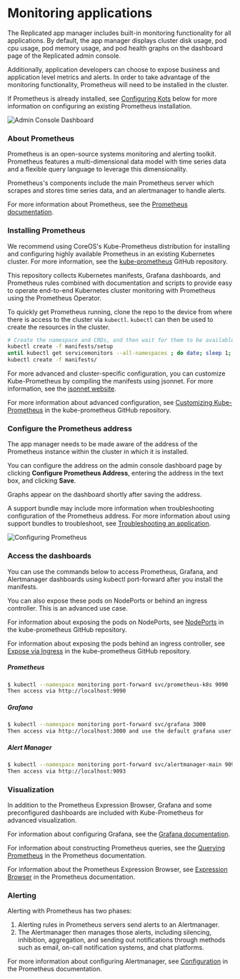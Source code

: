 # Monitoring applications

The Replicated app manager includes built-in monitoring functionality for all applications.
By default, the app manager displays cluster disk usage, pod cpu usage, pod memory usage, and pod health graphs on the dashboard page of the Replicated admin console.

Additionally, application developers can choose to expose business and application level metrics and alerts.
In order to take advantage of the monitoring functionality, Prometheus will need to be installed in the cluster.

If Prometheus is already installed, see [Configuring Kots](#configuring-kots) below for more information on configuring an existing Prometheus installation.

![Admin Console Dashboard](/images/kotsadm-dashboard-graph.png)

### About Prometheus

Prometheus is an open-source systems monitoring and alerting toolkit.
Prometheus features a multi-dimensional data model with time series data and a flexible query language to leverage this dimensionality.

Prometheus's components include the main Prometheus server which scrapes and stores time series data, and an alertmanager to handle alerts.

For more information about Prometheus, see the [Prometheus documentation](https://prometheus.io/docs/introduction/overview/).

### Installing Prometheus

We recommend using CoreOS's Kube-Prometheus distribution for installing and configuring highly available Prometheus in an existing Kubernetes cluster. For more information, see the [kube-prometheus](https://github.com/coreos/kube-prometheus) GitHub repository.

This repository collects Kubernetes manifests, Grafana dashboards, and Prometheus rules combined with documentation and scripts to provide easy to operate end-to-end Kubernetes cluster monitoring with Prometheus using the Prometheus Operator.

To quickly get Prometheus running, clone the repo to the device from where there is access to the cluster via `kubectl`. `kubectl` can then be used to create the resources in the cluster.

```bash
# Create the namespace and CRDs, and then wait for them to be available before creating the remaining resources
kubectl create -f manifests/setup
until kubectl get servicemonitors --all-namespaces ; do date; sleep 1; echo ""; done
kubectl create -f manifests/
```

For more advanced and cluster-specific configuration, you can customize Kube-Prometheus by compiling the manifests using jsonnet. For more information, see the [jsonnet website](https://jsonnet.org/).

For more information about advanced configuration, see [Customizing Kube-Prometheus](https://github.com/coreos/kube-prometheus#customizing-kube-prometheus) in the kube-prometheus GitHub repository.

### Configure the Prometheus address

The app manager needs to be made aware of the address of the Prometheus instance within the cluster in which it is installed.

You can configure the address on the admin console dashboard page by clicking **Configure Prometheus Address**, entering the address in the text box, and clicking **Save**.

Graphs appear on the dashboard shortly after saving the address.

A support bundle may include more information when troubleshooting configuration of the Prometheus address. For more information about using support bundles to troubleshoot, see [Troubleshooting an application](troubleshooting-an-app).

![Configuring Prometheus](/images/kotsadm-dashboard-configureprometheus.png)

### Access the dashboards

You can use the commands below to access Prometheus, Grafana, and Alertmanager dashboards using kubectl port-forward after you install the manifests.

You can also expose these pods on NodePorts or behind an ingress controller. This is an advanced use case.

For information about exposing the pods on NodePorts, see [NodePorts](https://github.com/prometheus-operator/kube-prometheus/blob/main/docs/customizations/node-ports.md) in the kube-prometheus GitHub repository.

For information about exposing the pods behind an ingress controller, see [Expose via Ingress](https://github.com/prometheus-operator/kube-prometheus/blob/main/docs/customizations/exposing-prometheus-alertmanager-grafana-ingress.md) in the kube-prometheus GitHub repository.

##### Prometheus

```bash
$ kubectl --namespace monitoring port-forward svc/prometheus-k8s 9090
Then access via http://localhost:9090
```

##### Grafana

```bash
$ kubectl --namespace monitoring port-forward svc/grafana 3000
Then access via http://localhost:3000 and use the default grafana user:password of admin:admin.
```

##### Alert Manager

```bash
$ kubectl --namespace monitoring port-forward svc/alertmanager-main 9093
Then access via http://localhost:9093
```

### Visualization

In addition to the Prometheus Expression Browser, Grafana and some preconfigured dashboards are included with Kube-Prometheus for advanced visualization.

For information about configuring Grafana, see the [Grafana documentation](https://grafana.com/docs/).

For information about constructing Prometheus queries, see the [Querying Prometheus](https://prometheus.io/docs/prometheus/latest/querying/basics/) in the Prometheus documentation.

For information about the Prometheus Expression Browser, see [Expression Browser](https://prometheus.io/docs/visualization/browser/) in the Prometheus documentation.


### Alerting

Alerting with Prometheus has two phases:

1. Alerting rules in Prometheus servers send alerts to an Alertmanager.
2. The Alertmanager then manages those alerts, including silencing, inhibition, aggregation, and sending out notifications through methods such as email, on-call notification systems, and chat platforms.

For more information about configuring Alertmanager, see [Configuration](https://prometheus.io/docs/alerting/configuration/) in the Prometheus documentation.
